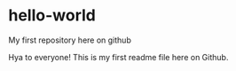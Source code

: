 # hello-world
My first repository here on github

Hya to everyone! This is my first readme file here on Github.
